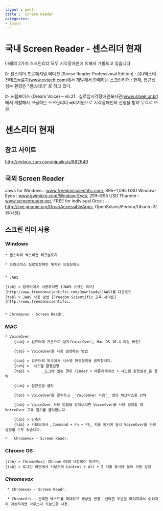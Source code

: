 ```yaml
---
layout : post
title :  Screen Reader
categories: 
- issue
---
```




# 국내 Screen Reader - 센스리더 현재

아래의 2가지 스크린리더 모두 시각장애인에 의해서 개발되고 있습니다.  

▷ 센스리더 프로페셔널 에디션 (Sense Reader Professional Edition)
  : (주)엑스비전테크놀로지(www.xvtech.com)에서 개발해서 판매하는 스크린리더
  :  현재, 접근성 검수 환경은  "센스리더" 로 하고 있다. 


▷ 드림보이스 (Dream Voice) – v6.21 
  : 실로암시각장애인복지관(www.silwel.or.kr)에서 개발해서 보급하는 스크린리더
  	국비지원으로 시각장애인의 신청을 받아 무료로 보급


# 센스리더 현재




## 참고 사이트 
http://egloos.zum.com/njpaiks/v/882649


## 국외 Screen Reader
Jaws for Windows : www.freedomscientific.com, 895~1,095 USD 
Window-Eyes : www.gwmicro.com/Window-Eyes, 299~895 USD 
Thunder : www.screenreader.net, FREE for indivisual 
Orca : http://live.gnome.org/Orca/AccessibleApps, OpenSolaris/Fedora/Ubuntu 지원(내장)



## 스크린 리더 사용 

### Windows
	* 센스리더 엑스비젼 테크놀로지

	* 드림보이스 실로암장애인 복지관 드림보이스 


	* JAWS

	{tab} > 컴퓨터에서 사용하려면 [JAWS 스크린 리더] (http://www.freedomscientific.com/Downloads/JAWS)를 다운로드
	{tab} > JAWS 사용 방법 [Freedom Scientific 교육 사이트] {http://www.freedomscientific.


	* Chromevox - Screen Readr.	


### MAC
	* VoiceOver
		{tab} > 컴퓨터에 기본으로 설치(VoiceOver는 Mac OS 10.4 이상 버전)

		{tab} > VoiceOver를 사용 설정하는 방법

		{tab} > 컴퓨터의 도크에서 시스템 환경설정을 클릭합니다.
		{tab} > _시스템 환경설정_
		{tab} > 	 _도크에 없는 경우 Finder > 애플리케이션 > 시스템 환경설정_을 클릭 
		
		{tab} > 접근성을 클릭
		
		{tab} > VoiceOver를 클릭하고 _'VoiceOver 사용'_ 옆의 체크박스를 선택

		{tab} > VoiceOver 사용 방법을 알아보려면 VoiceOver를 사용 설정할 때 VoiceOver 교육 열기를 클릭합니다.

		{tab} > 단축키 
		{tab} > 키보드에서 _Command + Fn + F5_ 키를 동시에 눌러 VoiceOver를 사용 설정할 수도 있습니다.

	*	Chromevox - Screen Readr.



### Chrome OS
	{tab} > ChromeVox는 Chrome OS에 내장되어 있으며, 
	{tab} > 로그인 화면에서 키보드의 Control + Alt + Z 키를 동시에 눌러 사용 설정

### _Chromevox_  
	 * Chromevox - Screen Readr.

	 * ChromeVis - 선택한 텍스트를 확대하고 색상을 변경. 선택한 부분을 페이지에서 이리저리 이동하려면 마우스나 키보드를 사용.





	










 



